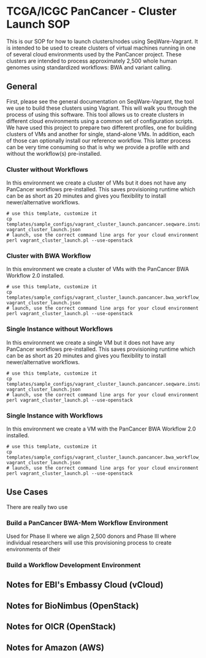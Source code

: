 # TCGA/ICGC PanCancer - Cluster Launch SOP

This is our SOP for how to launch clusters/nodes using SeqWare-Vagrant. It is
intended to be used to create clusters of virtual machines running in one of
several cloud environments used by the PanCancer project.  These clusters are
intended to process approximately 2,500 whole human genomes using standardized
workflows: BWA and variant calling.

## General

First, please see the general documentation on SeqWare-Vagrant, the tool we use
to build these clusters using Vagrant. This will walk you through the process
of using this software.  This tool allows us to create clusters in different cloud
environments using a common set of configuration scripts.  We have used this
project to prepare two different profiles, one for building clusters of VMs and
another for single, stand-alone VMs.  In addition, each of those can optionally
install our reference workflow.  This latter process can be very time consuming 
so that is why we provide a profile with and without the workflow(s)
pre-installed.

### Cluster without Workflows

In this environment we create a cluster of VMs but it does not have any
PanCancer workflows pre-installed.  This saves provisioning runtime which can
be as short as 20 minutes and gives you flexibility to install
newer/alternative workflows.

    # use this template, customize it
    cp templates/sample_configs/vagrant_cluster_launch.pancancer.seqware.install.sge_cluster.json.template vagrant_cluster_launch.json
    # launch, use the correct command line args for your cloud environment
    perl vagrant_cluster_launch.pl --use-openstack

### Cluster with BWA Workflow

In this environment we create a cluster of VMs with the PanCancer BWA Workflow 2.0 installed.

    # use this template, customize it
    cp templates/sample_configs/vagrant_cluster_launch.pancancer.bwa_workflow_2_0.seqware.install.sge_cluster.json.template vagrant_cluster_launch.json
    # launch, use the correct command line args for your cloud environment
    perl vagrant_cluster_launch.pl --use-openstack

### Single Instance without Workflows

In this environment we create a single VM but it does not have any PanCancer
workflows pre-installed.  This saves provisioning runtime which can be as short
as 20 minutes and gives you flexibility to install newer/alternative workflows.

    # use this template, customize it
    cp templates/sample_configs/vagrant_cluster_launch.pancancer.seqware.install.sge_node.json.template vagrant_cluster_launch.json
    # launch, use the correct command line args for your cloud environment
    perl vagrant_cluster_launch.pl --use-openstack

### Single Instance with Workflows

In this environment we create a VM with the PanCancer BWA Workflow 2.0 installed.

    # use this template, customize it
    cp templates/sample_configs/vagrant_cluster_launch.pancancer.bwa_workflow_2_0.seqware.install.sge_node.json.template vagrant_cluster_launch.json
    # launch, use the correct command line args for your cloud environment
    perl vagrant_cluster_launch.pl --use-openstack

## Use Cases

There are really two use 

### Build a PanCancer BWA-Mem Workflow Environment

Used for Phase II where we align 2,500 donors and Phase III where individual researchers will use this provisioning process to create environments of their 

### Build a Workflow Development Environment

## Notes for EBI's Embassy Cloud (vCloud)

## Notes for BioNimbus (OpenStack)

## Notes for OICR (OpenStack)

## Notes for Amazon (AWS)

